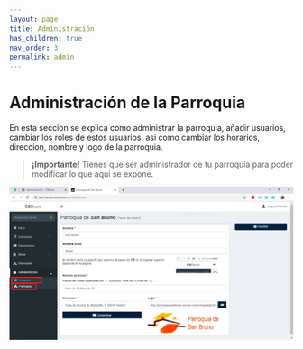 ```yaml
---
layout: page
title: Administración
has_children: true
nav_order: 3
permalink: admin
---
```


# Administración de la Parroquia
En esta seccion se explica como administrar la parroquia, añadir usuarios, cambiar los roles de estos usuarios, asi como cambiar los horarios, direccion, nombre y logo de la parroquia.

>**¡Importante!** Tienes que ser administrador de tu parroquia para poder modificar lo que aqui se expone.

![Administración](images/admin_overview.png)